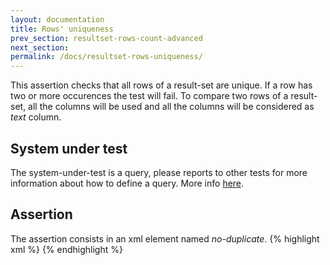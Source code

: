 ```yaml
---
layout: documentation
title: Rows' uniqueness
prev_section: resultset-rows-count-advanced
next_section: 
permalink: /docs/resultset-rows-uniqueness/
---
```

This assertion checks that all rows of a result-set are unique. If a row has two or more occurences the test will fail. To compare two rows of a result-set, all the columns will be used and all the columns will be considered as *text* column.

## System under test

The system-under-test is a query, please reports to other tests for more information about how to define a query. More info [here](/docs/compare-equivalence-resultsets).

## Assertion

The assertion consists in an xml element named *no-duplicate*.
{% highlight xml %}
<assert>
  <no-duplicate />
</assert>
{% endhighlight %}

